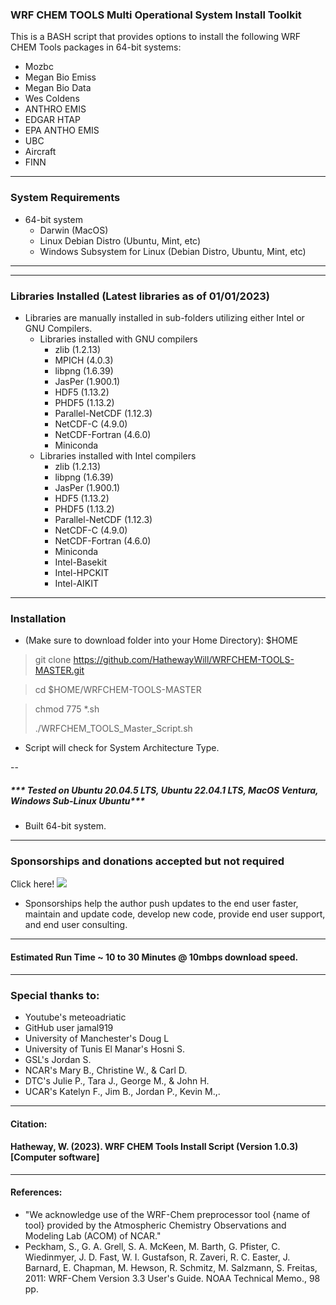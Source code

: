 ### WRF CHEM TOOLS Multi Operational System Install Toolkit
This is a BASH script that provides options to install the following WRF CHEM Tools packages in 64-bit systems:

- Mozbc
- Megan Bio Emiss
- Megan Bio Data
- Wes Coldens
- ANTHRO EMIS
- EDGAR HTAP
- EPA ANTHO EMIS
- UBC
- Aircraft
- FINN
---
### System Requirements
- 64-bit system
    - Darwin (MacOS)
    - Linux Debian Distro (Ubuntu, Mint, etc)
    - Windows Subsystem for Linux (Debian Distro, Ubuntu, Mint, etc)

---
---
### Libraries Installed (Latest libraries as of 01/01/2023)
- Libraries are manually installed in sub-folders utilizing either Intel or GNU Compilers.
    - Libraries installed with GNU compilers
        - zlib (1.2.13)
        - MPICH (4.0.3)
        - libpng (1.6.39)
        - JasPer (1.900.1)
        - HDF5 (1.13.2)
        - PHDF5 (1.13.2)
        - Parallel-NetCDF (1.12.3)
        - NetCDF-C (4.9.0)
        - NetCDF-Fortran (4.6.0)
        - Miniconda
    - Libraries installed with Intel compilers
        - zlib (1.2.13)
        - libpng (1.6.39)
        - JasPer (1.900.1)
        - HDF5 (1.13.2)
        - PHDF5 (1.13.2)
        - Parallel-NetCDF (1.12.3)
        - NetCDF-C (4.9.0)
        - NetCDF-Fortran (4.6.0)
        - Miniconda
        - Intel-Basekit
        - Intel-HPCKIT
        - Intel-AIKIT


---
### Installation
- (Make sure to download folder into your Home Directory): $HOME


> git clone https://github.com/HathewayWill/WRFCHEM-TOOLS-MASTER.git

> cd $HOME/WRFCHEM-TOOLS-MASTER

> chmod 775 *.sh
>
> ./WRFCHEM_TOOLS_Master_Script.sh

- Script will check for System Architecture Type.

--

  ##### *** Tested on Ubuntu 20.04.5 LTS,  Ubuntu 22.04.1 LTS, MacOS Ventura, Windows Sub-Linux Ubuntu***
- Built 64-bit system.

---

### Sponsorships and donations accepted but not required
Click here!
[![](https://img.shields.io/static/v1?label=Sponsor&message=%E2%9D%A4&logo=GitHub&color=%23fe8e86)](https://github.com/sponsors/HathewayWill)

- Sponsorships help the author push updates to the end user faster, maintain and update code, develop new code, provide end user support, and end user consulting.
---
#### Estimated Run Time ~ 10 to 30 Minutes @ 10mbps download speed.

---
### Special thanks to:
- Youtube's meteoadriatic 
- GitHub user jamal919
- University of Manchester's  Doug L
- University of Tunis El Manar's Hosni S.
- GSL's Jordan S.
- NCAR's Mary B., Christine W., & Carl D.
- DTC's Julie P., Tara J., George M., & John H.
- UCAR's Katelyn F., Jim B., Jordan P., Kevin M.,.
---
#### Citation:
#### Hatheway, W. (2023). WRF CHEM Tools Install Script (Version 1.0.3) [Computer software]

---
#### References:
- "We acknowledge use of the WRF-Chem preprocessor tool {name of tool} provided by the Atmospheric Chemistry Observations and Modeling Lab (ACOM) of NCAR."
- Peckham, S., G. A. Grell, S. A. McKeen, M. Barth, G. Pfister, C. Wiedinmyer, J. D. Fast, W. I. Gustafson, R. Zaveri, R. C. Easter, J. Barnard, E. Chapman, M. Hewson, R. Schmitz, M. Salzmann, S. Freitas, 2011: WRF-Chem Version 3.3 User's Guide. NOAA Technical Memo., 98 pp.
